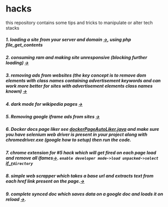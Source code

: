 # hacks
this repository contains some tips and tricks to manipulate or alter tech stacks

##### 1. loading a site from your server and domain [->](https://github.com/Spectre-ak/hacks/blob/main/mySite.php), using php file_get_contents
##### 2. consuming ram and making site unresponsive (blocking further loading) [->](https://github.com/Spectre-ak/hacks/blob/main/inspectElement/eating_ram.js)
##### 3. removing ads from websites (the key concept is to remove dom elements with class names containing advertisement keywords and can work more better for sites with advertisement elements class names known) [->](https://github.com/Spectre-ak/hacks/blob/main/inspectElement/trying_to_remove_ads.js)
##### 4. dark mode for wikipedia pages [->](https://github.com/Spectre-ak/hacks/blob/main/inspectElement/wikiDark.js)
##### 5. Removing google iframe ads from sites [->](https://github.com/Spectre-ak/hacks/blob/main/inspectElement/google_ads_removal.js)
##### 6. Docker docs page liker see [dockerPageAutoLiker.java](https://github.com/Spectre-ak/hacks/blob/main/dockerPageAutoLiker.java) and make sure you have selenium web driver is present in your project along with chromedriver.exe (google how to setup) then run the code.
##### 7. chrome extension for #5 hack which will get fired on each page load and remove all ifames[->](https://github.com/Spectre-ak/hacks/tree/main/chromeExtensions/if_r). `enable developer mode->load unpacked->select `[if_r](https://github.com/Spectre-ak/hacks/tree/main/chromeExtensions)`directory`
##### 8. simple web scrapper which takes a base url and extracts text from each href link present on the page.[->](https://github.com/Spectre-ak/hacks/blob/main/App.java)
##### 9. complete synced doc which saves data on a google doc and loads it on reload [->]().
